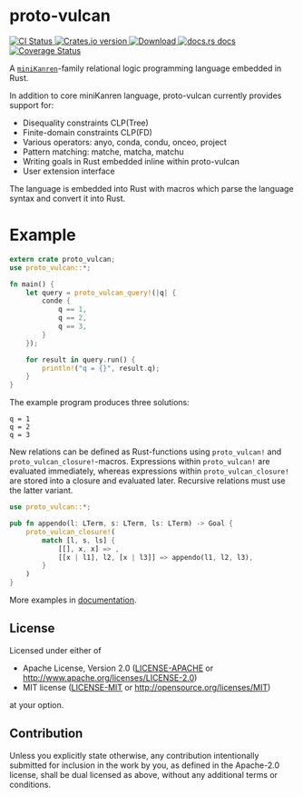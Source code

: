# proto-vulcan
<!-- CI status -->
<a href="https://github.com/terohuttunen/proto-vulcan/actions">
  <img src="https://github.com/terohuttunen/proto-vulcan/workflows/CI/badge.svg"
    alt="CI Status" />
</a>
<!-- Crates version -->
<a href="https://crates.io/crates/proto-vulcan">
  <img src="https://img.shields.io/crates/v/proto-vulcan.svg"
    alt="Crates.io version" />
</a>
<!-- Downloads -->
<a href="https://crates.io/crates/proto-vulcan">
  <img src="https://img.shields.io/crates/d/proto-vulcan.svg"
    alt="Download" />
</a>
<!-- docs.rs docs -->
<a href="https://docs.rs/proto-vulcan">
  <img src="https://img.shields.io/badge/docs-latest-blue.svg"
    alt="docs.rs docs" />
</a>
<!-- coveralls.io coverage -->
<a href='https://coveralls.io/github/terohuttunen/proto-vulcan'>
  <img src='https://coveralls.io/repos/github/terohuttunen/proto-vulcan/badge.svg'
    alt='Coverage Status' />
</a>

A [`miniKanren`]-family relational logic programming language embedded in Rust.

In addition to core miniKanren language, proto-vulcan currently provides support for:
* Disequality constraints CLP(Tree)
* Finite-domain constraints CLP(FD)
* Various operators: anyo, conda, condu, onceo, project
* Pattern matching: matche, matcha, matchu
* Writing goals in Rust embedded inline within proto-vulcan
* User extension interface

The language is embedded into Rust with macros which parse the language syntax and convert it
into Rust.

[`miniKanren`]: http://minikanren.org


# Example
```rust
extern crate proto_vulcan;
use proto_vulcan::*;

fn main() {
    let query = proto_vulcan_query!(|q| {
        conde {
            q == 1,
            q == 2,
            q == 3,
        }
    });

    for result in query.run() {
        println!("q = {}", result.q);
    }
}
```
The example program produces three solutions:
```text
q = 1
q = 2
q = 3
```

New relations can be defined as Rust-functions using `proto_vulcan!` and
`proto_vulcan_closure!`-macros. Expressions within `proto_vulcan!` are
evaluated immediately, whereas expressions within `proto_vulcan_closure!`
are stored into a closure and evaluated later. Recursive relations must
use the latter variant.
```rust
use proto_vulcan::*;

pub fn appendo(l: LTerm, s: LTerm, ls: LTerm) -> Goal {
    proto_vulcan_closure!(
        match [l, s, ls] {
            [[], x, x] => ,
            [[x | l1], l2, [x | l3]] => appendo(l1, l2, l3),
        }
    )
}
```
More examples in [documentation](https://docs.rs/proto-vulcan/).

## License

Licensed under either of

 * Apache License, Version 2.0
   ([LICENSE-APACHE](LICENSE-APACHE) or http://www.apache.org/licenses/LICENSE-2.0)
 * MIT license
   ([LICENSE-MIT](LICENSE-MIT) or http://opensource.org/licenses/MIT)

at your option.

## Contribution

Unless you explicitly state otherwise, any contribution intentionally submitted
for inclusion in the work by you, as defined in the Apache-2.0 license, shall be
dual licensed as above, without any additional terms or conditions.

